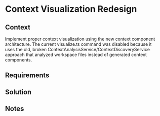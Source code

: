 # Context Visualization Redesign

## Context

Implement proper context visualization using the new context component architecture. The current visualize.ts command was disabled because it uses the old, broken ContextAnalysisService/ContextDiscoveryService approach that analyzed workspace files instead of generated context components.

## Requirements

## Solution

## Notes
